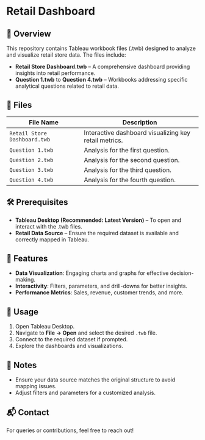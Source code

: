 # Retail Dashboard

## 📝 Overview  
This repository contains Tableau workbook files (.twb) designed to analyze and visualize retail store data. The files include:  
- **Retail Store Dashboard.twb** – A comprehensive dashboard providing insights into retail performance.  
- **Question 1.twb** to **Question 4.twb** – Workbooks addressing specific analytical questions related to retail data.  

## 📂 Files  
| File Name | Description |  
|-----------|------------|  
| `Retail Store Dashboard.twb` | Interactive dashboard visualizing key retail metrics. |  
| `Question 1.twb` | Analysis for the first question. |  
| `Question 2.twb` | Analysis for the second question. |  
| `Question 3.twb` | Analysis for the third question. |  
| `Question 4.twb` | Analysis for the fourth question. |  

## 🛠 Prerequisites  
- **Tableau Desktop (Recommended: Latest Version)** – To open and interact with the .twb files.  
- **Retail Data Source** – Ensure the required dataset is available and correctly mapped in Tableau.  

## 🚀 Features  
- **Data Visualization**: Engaging charts and graphs for effective decision-making.  
- **Interactivity**: Filters, parameters, and drill-downs for better insights.  
- **Performance Metrics**: Sales, revenue, customer trends, and more.  

## 📖 Usage  
1. Open Tableau Desktop.  
2. Navigate to **File → Open** and select the desired `.twb` file.  
3. Connect to the required dataset if prompted.  
4. Explore the dashboards and visualizations.  

## 📌 Notes  
- Ensure your data source matches the original structure to avoid mapping issues.  
- Adjust filters and parameters for a customized analysis.  

## 📬 Contact  
For queries or contributions, feel free to reach out!
